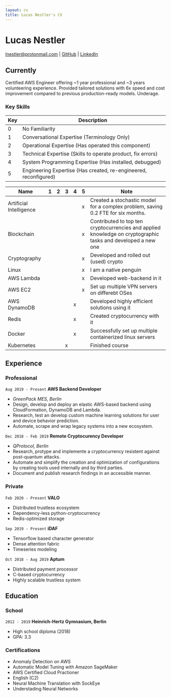 ```yaml
---
layout: cv
title: Lucas Nestler's CV
---
```


# Lucas Nestler

<div id="webaddress">
<a href="lnestler@protonmail.de">lnestler@protonmail.com</a> |
 <a href="https://github.com/ClashLuke">GitHub</a> |
 <a href="https://www.linkedin.com/in/lucas-nestler/">LinkedIn</a>
</div>


## Currently

Certified AWS Engineer offering ~1 year professional and ~3 years volunteering experience. Provided tailored solutions with 6x speed and cost improvement compared to previous production-ready models. Underage.

### Key Skills

| Key | Description                                                      |
| --- | ---------------------------------------------------------------- |
| 0   | No Familiarity                                                   |
| 1   | Conversational Expertise (Terminology Only)                      |
| 2   | Operational Expertise (Has operated this component)              |
| 3   | Technical Expertise (Skills to operate product, fix errors)      |
| 4   | System Programming Expertise (Has installed, debugged)           |
| 5   | Engineering Expertise (Has created, re-engineered, reconfigured) |

| Name                    | 1   | 2   | 3   | 4   | 5   | Note                                                                                                         |
| ----------------------- | --- | --- | --- | --- | --- | ------------------------------------------------------------------------------------------------------------ |
| Artificial Intelligence |     |     |     |     | x   | Created a stochastic model for a complex problem, saving 0.2 FTE for six months.                             |
| Blockchain              |     |     |     |     | x   | Contributed to top ten cryptocurrencies and applied knowledge on cryptographic tasks and developed a new one |
| Cryptography            |     |     |     |     | x   | Developed and rolled out (used) crypto                                                                       |
| Linux                   |     |     |     |     | x   | I am a native penguin                                                                                        |
| AWS Lambda              |     |     |     |     | x   | Developed web-backend in it                                                                                  |
| AWS EC2                 |     |     |     |     | x   | Set up multiple VPN servers on differebt OSes                                                                |
| AWS DynamoDB            |     |     |     | x   |     | Developed highly efficient solutions using it                                                                |
| Redis                   |     |     |     | x   |     | Created cryptocurrency with it                                                                               |
| Docker                  |     |     |     | x   |     | Successfully set up multiple containerized linux servers                                                     |
| Kubernetes              |     |     | x   |     |     | Finished course                                                                                              |


## Experience

### Professional

`Aug 2019 - Present`
__AWS Backend Developer__

- <i>GreenPack MES, Berlin</i>
- Design, develop and deploy an elastic AWS-based backend using CloudFormation, DynamoDB and Lambda.
- Research, test an develop custom machine learning solutions for user and device behavior prediction.
- Automate, scrape and wrap legacy systems into a new ecosystem.

`Dec 2018 - Feb 2019`
__Remote Cryptocurency Developer__

- <i>QProtocol, Berlin</i>
- Research, protype and implemente a cryptocurrency resistent against post-quantum attacks.
- Automate and simplify the creation and optimization of configurations by creating tools used internally and by third parties.
- Document and publish research findings in an accessible manner.

### Private

`Feb 2020 - Present`
__VALO__

- Distributed trustless ecosystem
- Dependency-less python-cryptocurrency
- Redis-optimized storage

`Sep 2019 - Present`
__iDAF__

- Tensorflow based character generator
- Dense attention fabric  
- Timeseries modeling


`Oct 2018 - Aug 2019`
__Aptum__

- Distributed payment processor
- C-based cryptocurrency
- Highly scalable trustless system

## Education

### School

`2012 - 2019`
__Heinrich-Hertz Gymnasium, Berlin__

- High school diploma (2018)
- GPA: 3.3

### Certifications

- Anomaly Detection on AWS
- Automatic Model Tuning with Amazon SageMaker
- AWS Certified Cloud Practioner
- English (C2)
- Neural Machine Translation with SockEye
- Understading Neural Networks
